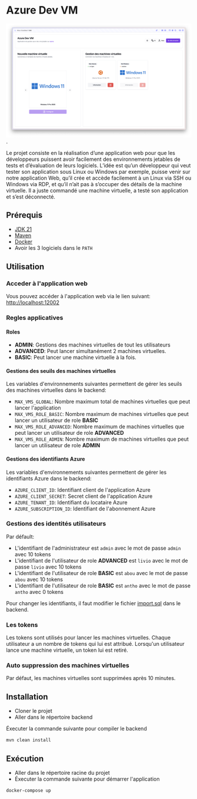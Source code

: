 # Azure Dev VM

![Screenshot de l'app Web](screenshot.png).

Le projet consiste en la réalisation d’une application web pour que les
développeurs puissent avoir facilement des environnements jetables de
tests et d’évaluation de leurs logiciels. L’idée est qu’un développeur qui
veut tester son application sous Linux ou Windows par exemple, puisse venir sur
notre application Web, qu’il crée et accède facilement à un Linux via SSH ou Windows via
RDP, et qu’il n’ait pas à s’occuper des détails de la machine virtuelle. Il a juste
commandé une machine virtuelle, a testé son application et s’est
déconnecté.

## Prérequis

- [JDK 21](https://www.oracle.com/java/technologies/javase/jdk21-archive-downloads.html)
- [Maven](https://maven.apache.org/)
- [Docker](https://www.docker.com/)
- Avoir les 3 logiciels dans le `PATH`

## Utilisation

### Acceder à l'application web
Vous pouvez accéder à l'application web via le lien suivant: [http://localhost:12002](http://localhost:12002)

### Regles applicatives

#### Roles
- **ADMIN**: Gestions des machines virtuelles de tout les utilisateurs
- **ADVANCED**: Peut lancer simultanément 2 machines virtuelles.
- **BASIC**: Peut lancer une machine virtuelle à la fois.

#### Gestions des seuils des machines virtuelles

Les variables d'environnements suivantes permettent de gérer les seuils des machines virtuelles dans le backend:
- `MAX_VMS_GLOBAL`: Nombre maximum total de machines virtuelles que peut lancer l'application
- `MAX_VMS_ROLE_BASIC`: Nombre maximum de machines virtuelles que peut lancer un utilisateur de role **BASIC**
- `MAX_VMS_ROLE_ADVANCED`: Nombre maximum de machines virtuelles que peut lancer un utilisateur de role **ADVANCED**
- `MAX_VMS_ROLE_ADMIN`: Nombre maximum de machines virtuelles que peut lancer un utilisateur de role **ADMIN**

#### Gestions des identifiants Azure

Les variables d'environnements suivantes permettent de gérer les identifiants Azure dans le backend:
- `AZURE_CLIENT_ID`: Identifiant client de l'application Azure
- `AZURE_CLIENT_SECRET`: Secret client de l'application Azure
- `AZURE_TENANT_ID`: Identifiant du locataire Azure
- `AZURE_SUBSCRIPTION_ID`: Identifiant de l'abonnement Azure

### Gestions des identités utilisateurs

Par défault:
- L'identifiant de l'administrateur est `admin` avec le mot de passe `admin` avec 10 tokens
- L'identifiant de l'utilisateur de role **ADVANCED** est `livio` avec le mot de passe `livio` avec 10 tokens
- L'identifiant de l'utilisateur de role **BASIC** est `abou` avec le mot de passe `abou` avec 10 tokens
- L'identifiant de l'utilisateur de role **BASIC** est `antho` avec le mot de passe `antho` avec 0 tokens

Pour changer les identifiants, il faut modifier le fichier [import.sql](backend/src/main/resources/import.sql) dans le backend.

### Les tokens

Les tokens sont utilisés pour lancer les machines virtuelles. Chaque utilisateur a un nombre de tokens qui lui est attribué. Lorsqu'un utilisateur lance une machine virtuelle, un token lui est retiré.

### Auto suppression des machines virtuelles

Par défaut, les machines virtuelles sont supprimées après 10 minutes.

## Installation

- Cloner le projet
- Aller dans le répertoire backend

Éxecuter la commande suivante pour compiler le backend
```bash
mvn clean install
```

## Exécution

- Aller dans le répertoire racine du projet
- Éxecuter la commande suivante pour démarrer l'application
```bash
docker-compose up
```